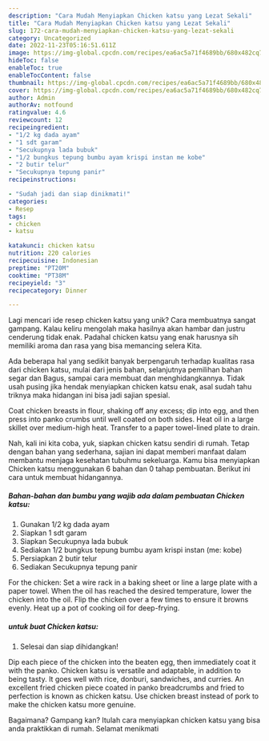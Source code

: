 ```yaml
---
description: "Cara Mudah Menyiapkan Chicken katsu yang Lezat Sekali"
title: "Cara Mudah Menyiapkan Chicken katsu yang Lezat Sekali"
slug: 172-cara-mudah-menyiapkan-chicken-katsu-yang-lezat-sekali
category: Uncategorized
date: 2022-11-23T05:16:51.611Z
image: https://img-global.cpcdn.com/recipes/ea6ac5a71f4689bb/680x482cq70/chicken-katsu-foto-resep-utama.jpg
hideToc: false
enableToc: true
enableTocContent: false
thumbnail: https://img-global.cpcdn.com/recipes/ea6ac5a71f4689bb/680x482cq70/chicken-katsu-foto-resep-utama.jpg
cover: https://img-global.cpcdn.com/recipes/ea6ac5a71f4689bb/680x482cq70/chicken-katsu-foto-resep-utama.jpg
author: Admin
authorAv: notfound
ratingvalue: 4.6
reviewcount: 12
recipeingredient:
- "1/2 kg dada ayam"
- "1 sdt garam"
- "Secukupnya lada bubuk"
- "1/2 bungkus tepung bumbu ayam krispi instan me kobe"
- "2 butir telur"
- "Secukupnya tepung panir"
recipeinstructions:

- "Sudah jadi dan siap dinikmati!"
categories:
- Resep
tags:
- chicken
- katsu

katakunci: chicken katsu 
nutrition: 220 calories
recipecuisine: Indonesian
preptime: "PT20M"
cooktime: "PT38M"
recipeyield: "3"
recipecategory: Dinner

---
```





Lagi mencari ide resep chicken katsu yang unik? Cara membuatnya sangat gampang. Kalau keliru mengolah maka hasilnya akan hambar dan justru cenderung tidak enak. Padahal chicken katsu yang enak harusnya sih memiliki aroma dan rasa yang bisa memancing selera Kita.





Ada beberapa hal yang sedikit banyak berpengaruh terhadap kualitas rasa dari chicken katsu, mulai dari jenis bahan, selanjutnya pemilihan bahan segar dan Bagus, sampai cara membuat dan menghidangkannya. Tidak usah pusing jika hendak menyiapkan chicken katsu enak,      asal sudah tahu triknya maka hidangan ini bisa jadi sajian spesial.














Coat chicken breasts in flour, shaking off any excess; dip into egg, and then press into panko crumbs until well coated on both sides. Heat oil in a large skillet over medium-high heat. Transfer to a paper towel-lined plate to drain.






Nah, kali ini kita coba, yuk, siapkan chicken katsu sendiri di rumah. Tetap dengan bahan yang sederhana, sajian ini dapat memberi manfaat dalam membantu menjaga kesehatan tubuhmu sekeluarga. Kamu bisa menyiapkan Chicken katsu menggunakan 6 bahan dan 0 tahap pembuatan. Berikut ini cara untuk membuat hidangannya.

<!--inarticleads1-->

##### Bahan-bahan dan bumbu yang wajib ada dalam pembuatan Chicken katsu:

1. Gunakan 1/2 kg dada ayam
1. Siapkan 1 sdt garam
1. Siapkan Secukupnya lada bubuk
1. Sediakan 1/2 bungkus tepung bumbu ayam krispi instan (me: kobe)
1. Persiapkan 2 butir telur
1. Sediakan Secukupnya tepung panir


For the chicken: Set a wire rack in a baking sheet or line a large plate with a paper towel. When the oil has reached the desired temperature, lower the chicken into the oil. Flip the chicken over a few times to ensure it browns evenly. Heat up a pot of cooking oil for deep-frying. 

<!--inarticleads2-->

#####  untuk buat Chicken katsu:


1. Selesai dan siap dihidangkan!

Dip each piece of the chicken into the beaten egg, then immediately coat it with the panko. Chicken katsu is versatile and adaptable, in addition to being tasty. It goes well with rice, donburi, sandwiches, and curries. An excellent fried chicken piece coated in panko breadcrumbs and fried to perfection is known as chicken katsu. Use chicken breast instead of pork to make the chicken katsu more genuine. 

Bagaimana? Gampang kan? Itulah cara menyiapkan chicken katsu yang bisa anda praktikkan di rumah. Selamat menikmati
